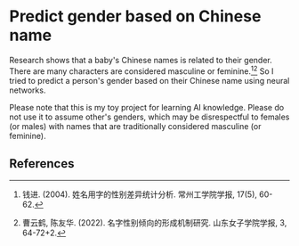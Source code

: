 # Predict gender based on Chinese name

Research shows that a baby's Chinese names is related to their gender. There are many characters are considered masculine or feminine.[^1][^2] So I tried to predict a person's gender based on their Chinese name using neural networks.

Please note that this is my toy project for learning AI knowledge. Please do not use it to assume other's genders, which may be disrespectful to females (or males) with names that are traditionally considered masculine (or feminine). 

## References

[^1]: 钱进. (2004). 姓名用字的性别差异统计分析. 常州工学院学报, 17(5), 60-62.
[^2]: 曹云鹤, 陈友华. (2022). 名字性别倾向的形成机制研究. 山东女子学院学报, 3, 64-72+2.
